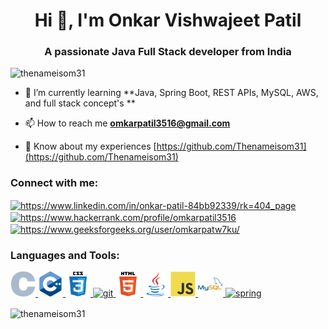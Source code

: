 <h1 align="center">Hi 👋, I'm Onkar Vishwajeet Patil</h1>
<h3 align="center">A passionate Java Full Stack developer from India</h3>

<p align="left"> <img src="https://komarev.com/ghpvc/?username=thenameisom31&label=Profile%20views&color=0e75b6&style=flat" alt="thenameisom31" /> </p>

- 🌱 I’m currently learning **Java, Spring Boot, REST APIs, MySQL, AWS, and full stack concept's **

- 📫 How to reach me **omkarpatil3516@gmail.com**

- 📄 Know about my experiences [https://github.com/Thenameisom31](https://github.com/Thenameisom31)

<h3 align="left">Connect with me:</h3>
<p align="left">
<a href="https://linkedin.com/in/https://www.linkedin.com/in/onkar-patil-84bb92339/rk=404_page" target="blank"><img align="center" src="https://raw.githubusercontent.com/rahuldkjain/github-profile-readme-generator/master/src/images/icons/Social/linked-in-alt.svg" alt="https://www.linkedin.com/in/onkar-patil-84bb92339/rk=404_page" height="30" width="40" /></a>
<a href="https://www.hackerrank.com/https://www.hackerrank.com/profile/omkarpatil3516" target="blank"><img align="center" src="https://raw.githubusercontent.com/rahuldkjain/github-profile-readme-generator/master/src/images/icons/Social/hackerrank.svg" alt="https://www.hackerrank.com/profile/omkarpatil3516" height="30" width="40" /></a>
<a href="https://auth.geeksforgeeks.org/user/https://www.geeksforgeeks.org/user/omkarpatw7ku/" target="blank"><img align="center" src="https://raw.githubusercontent.com/rahuldkjain/github-profile-readme-generator/master/src/images/icons/Social/geeks-for-geeks.svg" alt="https://www.geeksforgeeks.org/user/omkarpatw7ku/" height="30" width="40" /></a>
</p>

<h3 align="left">Languages and Tools:</h3>
<p align="left"> <a href="https://www.cprogramming.com/" target="_blank" rel="noreferrer"> <img src="https://raw.githubusercontent.com/devicons/devicon/master/icons/c/c-original.svg" alt="c" width="40" height="40"/> </a> <a href="https://www.w3schools.com/cpp/" target="_blank" rel="noreferrer"> <img src="https://raw.githubusercontent.com/devicons/devicon/master/icons/cplusplus/cplusplus-original.svg" alt="cplusplus" width="40" height="40"/> </a> <a href="https://www.w3schools.com/css/" target="_blank" rel="noreferrer"> <img src="https://raw.githubusercontent.com/devicons/devicon/master/icons/css3/css3-original-wordmark.svg" alt="css3" width="40" height="40"/> </a> <a href="https://git-scm.com/" target="_blank" rel="noreferrer"> <img src="https://www.vectorlogo.zone/logos/git-scm/git-scm-icon.svg" alt="git" width="40" height="40"/> </a> <a href="https://www.w3.org/html/" target="_blank" rel="noreferrer"> <img src="https://raw.githubusercontent.com/devicons/devicon/master/icons/html5/html5-original-wordmark.svg" alt="html5" width="40" height="40"/> </a> <a href="https://www.java.com" target="_blank" rel="noreferrer"> <img src="https://raw.githubusercontent.com/devicons/devicon/master/icons/java/java-original.svg" alt="java" width="40" height="40"/> </a> <a href="https://developer.mozilla.org/en-US/docs/Web/JavaScript" target="_blank" rel="noreferrer"> <img src="https://raw.githubusercontent.com/devicons/devicon/master/icons/javascript/javascript-original.svg" alt="javascript" width="40" height="40"/> </a> <a href="https://www.mysql.com/" target="_blank" rel="noreferrer"> <img src="https://raw.githubusercontent.com/devicons/devicon/master/icons/mysql/mysql-original-wordmark.svg" alt="mysql" width="40" height="40"/> </a> <a href="https://spring.io/" target="_blank" rel="noreferrer"> <img src="https://www.vectorlogo.zone/logos/springio/springio-icon.svg" alt="spring" width="40" height="40"/> </a> </p>

<p><img align="center" src="https://github-readme-stats.vercel.app/api/top-langs?username=thenameisom31&show_icons=true&locale=en&layout=compact" alt="thenameisom31" /></p>

